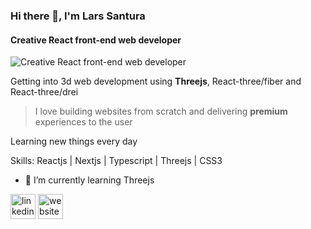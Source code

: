 ### Hi there 👋, I'm Lars Santura
#### Creative React front-end web developer
![Creative React front-end web developer](https://cdn.discordapp.com/attachments/905770906645823500/990736040304193607/thumb.PNG)


Getting into 3d web development using **Threejs**, React-three/fiber and React-three/drei
>I love building websites from scratch and delivering **premium** experiences to the user 

Learning new things every day 

Skills: Reactjs | Nextjs | Typescript | Threejs | CSS3

- 🌱 I’m currently learning Threejs 


[<img src='https://cdn.jsdelivr.net/npm/simple-icons@3.0.1/icons/linkedin.svg' alt='linkedin' height='40'>](https://www.linkedin.com/in/larssantura/)  [<img src='https://cdn.jsdelivr.net/npm/simple-icons@3.0.1/icons/icloud.svg' alt='website' height='40'>](larssantura.com)  

